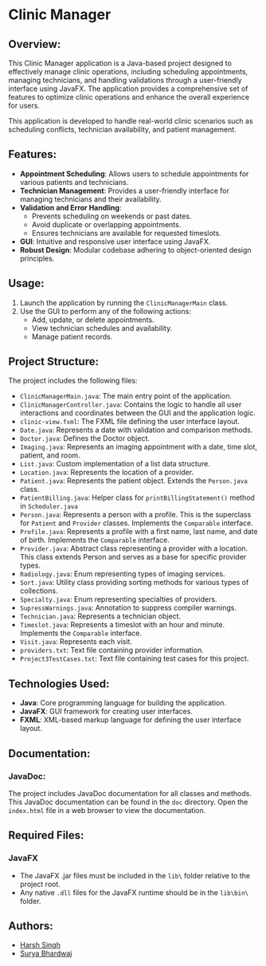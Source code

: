 # Clinic Manager

## Overview:
This Clinic Manager application is a Java-based project designed to effectively manage clinic operations, including scheduling appointments, managing technicians, and handling validations through a user-friendly interface using JavaFX. The application provides a comprehensive set of features to optimize clinic operations and enhance the overall experience for users.

This application is developed to handle real-world clinic scenarios such as scheduling conflicts, technician availability, and patient management.

## Features:
* __Appointment Scheduling__: Allows users to schedule appointments for various patients and technicians.
* __Technician Management__: Provides a user-friendly interface for managing technicians and their availability.
* __Validation and Error Handling__:
    * Prevents scheduling on weekends or past dates.
    * Avoid duplicate or overlapping appointments.
    * Ensures technicians are available for requested timeslots.
* __GUI__: Intuitive and responsive user interface using JavaFX.
* __Robust Design__: Modular codebase adhering to object-oriented design principles.

## Usage:
1. Launch the application by running the `ClinicManagerMain` class.
2. Use the GUI to perform any of the following actions:
    * Add, update, or delete appointments.
    * View technician schedules and availability.
    * Manage patient records.

## Project Structure:
The project includes the following files:

* `ClinicManagerMain.java`: The main entry point of the application.
* `ClinicManagerController.java`: Contains the logic to handle all user interactions and coordinates between the GUI and the application logic.
* `clinic-view.fxml`: The FXML file defining the user interface layout.
* `Date.java`: Represents a date with validation and comparison methods.
* `Doctor.java`: Defines the Doctor object.
* `Imaging.java`: Represents an imaging appointment with a date, time slot, patient, and room.
* `List.java`: Custom implementation of a list data structure.
* `Location.java`: Represents the location of a provider.
* `Patient.java`: Represents the patient object. Extends the `Person.java` class.
* `PatientBilling.java`: Helper class for `printBillingStatement()` method in `Scheduler.java`
* `Person.java`: Represents a person with a profile. This is the superclass for `Patient` and `Provider` classes. Implements the `Comparable` interface.
* `Profile.java`: Represents a profile with a first name, last name, and date of birth. Implements the `Comparable` interface.
* `Provider.java`: Abstract class representing a provider with a location. This class extends Person and serves as a base for specific provider types.
* `Radiology.java`: Enum representing types of imaging services.
* `Sort.java`: Utility class providing sorting methods for various types of collections.
* `Specialty.java`: Enum representing specialties of providers.
* `SupressWarnings.java`: Annotation to suppress compiler warnings.
* `Technician.java`: Represents a technician object.
* `Timeslot.java`: Represents a timeslot with an hour and minute. Implements the `Comparable` interface.
* `Visit.java`: Represents each visit.
* `providers.txt`: Text file containing provider information.
* `Project3TestCases.txt`: Text file containing test cases for this project.

## Technologies Used:
* __Java__: Core programming language for building the application.
* __JavaFX__: GUI framework for creating user interfaces.
* __FXML__: XML-based markup language for defining the user interface layout.

## Documentation:
### JavaDoc:
The project includes JavaDoc documentation for all classes and methods.
This JavaDoc documentation can be found in the `doc` directory.
Open the `index.html` file in a web browser to view the documentation.

## Required Files:
### __JavaFX__
* The JavaFX .jar files must be included in the `lib\` folder relative to the project root.
* Any native `.dll` files for the JavaFX runtime should be in the `lib\bin\` folder.


## Authors:
* [Harsh Singh](harsh.singh7685@gmail.com)
* [Surya Bhardwaj](surya2003wj@gmail.com)
